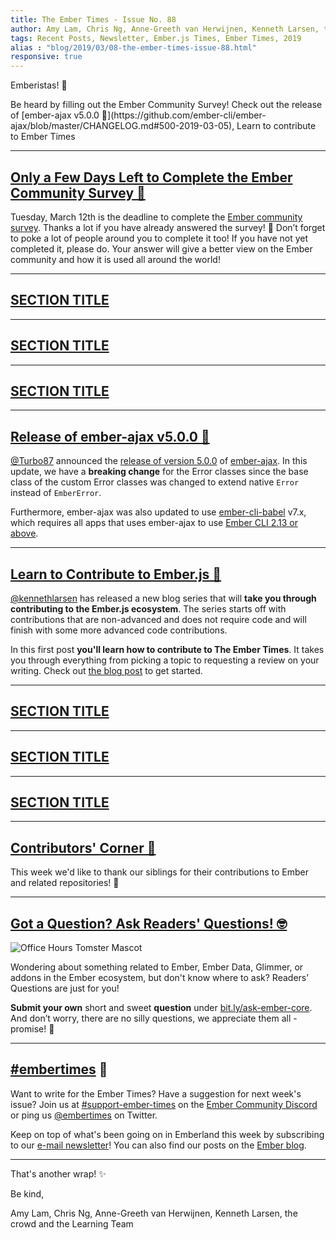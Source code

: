 ```yaml
---
title: The Ember Times - Issue No. 88
author: Amy Lam, Chris Ng, Anne-Greeth van Herwijnen, Kenneth Larsen, the crowd
tags: Recent Posts, Newsletter, Ember.js Times, Ember Times, 2019
alias : "blog/2019/03/08-the-ember-times-issue-88.html"
responsive: true
---
```


<SAYING-HELLO-IN-YOUR-FAVORITE-LANGUAGE> Emberistas! 🐹

<SOME-INTRO-HERE-TO-KEEP-THEM-SUBSCRIBERS-READING>
Be heard by filling out the Ember Community Survey! Check out the release of [ember-ajax v5.0.0 🎉](https://github.com/ember-cli/ember-ajax/blob/master/CHANGELOG.md#500-2019-03-05), Learn to contribute to Ember Times

---

## [Only a Few Days Left to Complete the Ember Community Survey 🚀](https://emberjs.com/ember-community-survey-2019/)

Tuesday, March 12th is the deadline to complete the [Ember community survey](https://emberjs.com/ember-community-survey-2019/). Thanks a lot if you have already answered the survey! 🎉 Don’t forget to poke a lot of people around you to complete it too!
If you have not yet completed it, please do. Your answer will give a better view on the Ember community and how it is used all around the world!

---

## [SECTION TITLE](#section-url)


---

## [SECTION TITLE](#section-url)


---

## [SECTION TITLE](#section-url)


---

## [Release of ember-ajax v5.0.0 🎉](https://github.com/ember-cli/ember-ajax/blob/master/CHANGELOG.md#500-2019-03-05)

[@Turbo87](https://github.com/turbo87/) announced the [release of version 5.0.0](https://twitter.com/TobiasBieniek/status/1103051224180498434) of [ember-ajax](https://github.com/ember-cli/ember-ajax). In this update, we have a **breaking change** for the Error classes since the base class of the custom Error classes was changed to extend native `Error` instead of `EmberError`. 

Furthermore, ember-ajax was also updated to use [ember-cli-babel](https://github.com/babel/ember-cli-babel) v7.x, which requires all apps that uses ember-ajax to use [Ember CLI 2.13 or above](https://github.com/ember-cli/ember-ajax#compatibility).

---

## [Learn to Contribute to Ember.js 🏫](https://www.kennethlarsen.org/how-to-contribute-to-the-ember-times/)

[@kennethlarsen](https://github.com/kennethlarsen) has released a new blog series that will **take you through contributing to the Ember.js ecosystem**. The series starts off with contributions that are non-advanced and does not require code and will finish with some more advanced code contributions.

In this first post **you'll learn how to contribute to The Ember Times**. It takes you through everything from picking a topic to requesting a review on your writing. Check out [the blog post](https://www.kennethlarsen.org/how-to-contribute-to-the-ember-times/) to get started.

---

## [SECTION TITLE](#section-url)


---

## [SECTION TITLE](#section-url)


---

## [SECTION TITLE](#section-url)


---


## [Contributors' Corner 👏](https://guides.emberjs.com/release/contributing/repositories/)

<p>This week we'd like to thank our siblings for their contributions to Ember and related repositories! 💖</p>

---

## [Got a Question? Ask Readers' Questions! 🤓](https://docs.google.com/forms/d/e/1FAIpQLScqu7Lw_9cIkRtAiXKitgkAo4xX_pV1pdCfMJgIr6Py1V-9Og/viewform)

<div class="blog-row">
  <img class="float-right small transparent padded" alt="Office Hours Tomster Mascot" title="Readers' Questions" src="/images/tomsters/officehours.png" />

  <p>Wondering about something related to Ember, Ember Data, Glimmer, or addons in the Ember ecosystem, but don't know where to ask? Readers’ Questions are just for you!</p>

<p><strong>Submit your own</strong> short and sweet <strong>question</strong> under <a href="https://bit.ly/ask-ember-core" target="rq">bit.ly/ask-ember-core</a>. And don’t worry, there are no silly questions, we appreciate them all - promise! 🤞</p>

</div>

---

## [#embertimes](https://emberjs.com/blog/tags/newsletter.html) 📰

Want to write for the Ember Times? Have a suggestion for next week's issue? Join us at [#support-ember-times](https://discordapp.com/channels/480462759797063690/485450546887786506) on the [Ember Community Discord](https://discordapp.com/invite/zT3asNS) or ping us [@embertimes](https://twitter.com/embertimes) on Twitter.

Keep on top of what's been going on in Emberland this week by subscribing to our [e-mail newsletter](https://the-emberjs-times.ongoodbits.com/)! You can also find our posts on the [Ember blog](https://emberjs.com/blog/tags/newsletter.html).

---


That's another wrap! ✨

Be kind,

Amy Lam, Chris Ng, Anne-Greeth van Herwijnen, Kenneth Larsen, the crowd and the Learning Team
